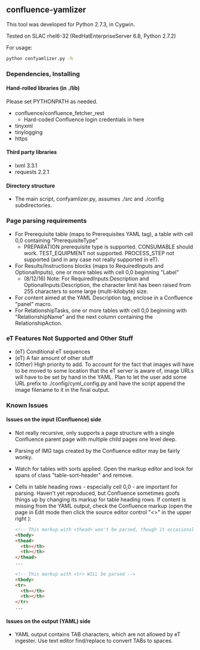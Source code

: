 ## confluence-yamlizer

This tool was developed for Python 2.7.3, in Cygwin.

Tested on SLAC rhel6-32 (RedHatEnterpriseServer 6.8, Python 2.7.2)

For usage:
```bash
python confyamlizer.py -h
```

### Dependencies, Installing
#### Hand-rolled libraries (in ./lib)

Please set PYTHONPATH as needed.

* confluence/confluence_fetcher_rest
  * Hard-coded Confluence login credentials in here
* tinyxml
* tinylogging
* https

#### Third party libraries

* lxml 3.3.1
* requests 2.2.1

#### Directory structure

* The main script, confyamlizer.py, assumes ./src and ./config subdirectories.

### Page parsing requirements

* For Prerequisite table (maps to Prerequisites YAML tag), a table with cell 0,0 containing "PrerequisiteType"
   * PREPARATION prerequisite type is supported. CONSUMABLE should work. TEST_EQUIPMENT not supported. PROCESS_STEP not supported (and in any case not really supported in eT).
* For Results/Instructions blocks (maps to RequiredInputs and OptionalInputs), one or more tables with cell 0,0 beginning "Label"
   * (8/12/16) Note: For RequiredInputs:Description and OptionalInputs:Description, the character limit has been raised from 255 characters to some large (multi-kilobyte) size.
* For content aimed at the YAML Description tag, enclose in a Confluence "panel" macro.
* For RelationshipTasks, one or more tables with cell 0,0 beginning with "RelationshipName" and the next column containing the RelationshipAction.

### eT Features Not Supported and Other Stuff

* (eT) Conditional eT sequences
* (eT) A fair amount of other stuff
* (Other) High priority to add. To account for the fact that images will have to be moved to some location that the eT server is aware of, image URLs will have to be set by hand in the YAML. Plan to let the user add some URL prefix to ./config/cyml_config.py and have the script append the image filename to it in the final output.

### Known Issues
#### Issues on the input (Confluence) side

* Not really recursive, only supports a page structure with a single Confluence parent page with multiple child pages one level deep.
* Parsing of IMG tags created by the Confluence editor may be fairly wonky. 
* Watch for tables with sorts applied. Open the markup editor and look for spans of class "table-sort-header" and remove.
* Cells in table heading rows - especially cell 0,0 - are important for parsing. Haven't yet reproduced, but Confluence sometimes goofs things up by changing its markup for table heading rows. If content is missing from the YAML output, check the Confluence markup (open the page in Edit mode then click the source editor control "<>" in the upper right ):

    ```html
    <!-- This markup with <thead> won't be parsed, though it occasionally appears -->
    <tbody>
    <thead>
      <th></th>
      <th></th>
    </thead>
    ...
     
    <!-- This markup with <tr> WILL be parsed -->
    <tbody>
    <tr>
      <th></th>
      <th></th>
    </tr>
    ...
    ```

#### Issues on the output (YAML) side

* YAML output contains TAB characters, which are not allowed by eT ingester. Use text editor find/replace to convert TABs to spaces.
